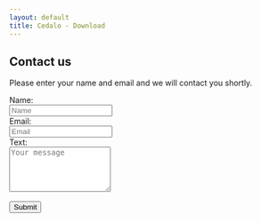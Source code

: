 ```yaml
---
layout: default
title: Cedalo - Download
---
```


<section id="contact" class="downloadpage" role="banner">
    <div class="container">
        <div class="row flex-start" class="align-items: flex-start;">
            <div class="downloadpage-box">
                <div class="col-md-8 col-sm-8 col-md-offset-2 col-sm-offset-2">
                    <h2 class="section-header">Contact us</h2>
                    <p>Please enter your name and email and we will contact you shortly.</p>
                        <form accept-charset="UTF-8" method="POST" action="https://api.cedalo.cloud/rest/request/website/cloudcontacts" class="form-horizontal control-label contactcedalo">
                            <div class="form-group">
                                <label for="inputName" class="col-sm-2">Name:</label>
                                <div class="col-sm-8">
                                <input name="Name" type="text" class="form-control" id="inputName" placeholder="Name" required>
                                </div>
                            </div>
                            <div class="form-group">
                                <label for="inputEmail" class="col-sm-2">Email:</label>
                                <div class="col-sm-8">
                                <input name="Email" type="email" class="form-control" id="inputEmail" placeholder="Email" required>
                                </div>
                            </div>
                            <div class="form-group">
                                <label for="inputMessage" class="col-sm-2">Text:</label>
                                <div class="col-sm-8">
                                <textarea name="Message" class="form-control" rows="5" id="inputMessage" placeholder="Your message" required></textarea>
                                </div>
                            </div>
                            <div class="g-recaptcha col-sm-8 col-sm-offset-2 " data-sitekey="6Lfof70ZAAAAAI1xwfd7fwVNL8OO54Z1JMa46MPx"></div>
                            <br/>
                            <div class="form-group">
                                <div class="col-sm-2 col-sm-offset-2">
                                <button name="Submit" value="Contact" type="submit" class="btn btn-large">Submit</button>
                                </div>
                            </div>
                        </form>
                </div>
            </div>
        </div>
    </div>
</section><!-- banner -->





